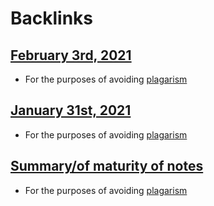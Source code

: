 
# Backlinks
## [February 3rd, 2021](<February 3rd, 2021.md>)
- For the purposes of avoiding [plagarism](<plagarism.md>)

## [January 31st, 2021](<January 31st, 2021.md>)
- For the purposes of avoiding [plagarism](<plagarism.md>)

## [Summary/of maturity of notes](<Summary/of maturity of notes.md>)
- For the purposes of avoiding [plagarism](<plagarism.md>)

